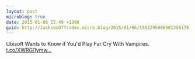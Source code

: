 ```yaml
---
layout: post
microblog: true
date: 2015-01-06 15:49 +1300
guid: http://JacksonOfTrades.micro.blog/2015/01/06/t552295986501255170.html
---
```

Ubisoft Wants to Know if You'd Play Far Cry With Vampires. [t.co/XWRGl1ymw...](http://t.co/XWRGl1ymwc)

